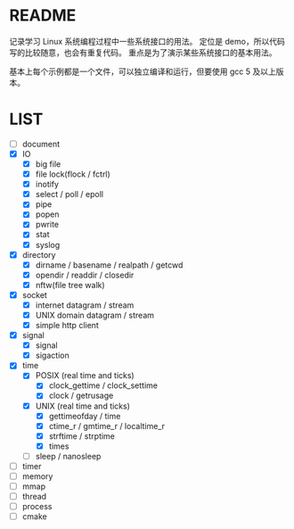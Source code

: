 README
========

记录学习 Linux 系统编程过程中一些系统接口的用法。
定位是 demo，所以代码写的比较随意，也会有重复代码。
重点是为了演示某些系统接口的基本用法。

基本上每个示例都是一个文件，可以独立编译和运行，但要使用 gcc 5 及以上版本。


LIST
==========

- [ ] document
- [x] IO
	- [x] big file
	- [x] file lock(flock / fctrl)
	- [x] inotify
	- [x] select / poll / epoll
	- [x] pipe
	- [x] popen
	- [x] pwrite
	- [x] stat
	- [x] syslog
- [x] directory
	- [x] dirname / basename / realpath / getcwd
	- [x] opendir / readdir / closedir
	- [x] nftw(file tree walk)
- [x] socket
	- [x] internet datagram / stream
	- [x] UNIX domain datagram / stream
	- [x] simple http client
- [x] signal
	- [x] signal
	- [x] sigaction
- [x] time
	- [x] POSIX (real time and ticks)
		- [x] clock_gettime / clock_settime
		- [x] clock / getrusage
	- [x] UNIX (real time and ticks)
		- [x] gettimeofday / time
		- [x] ctime_r / gmtime_r / localtime_r
		- [x] strftime / strptime
		- [x] times
	- [ ] sleep / nanosleep
- [ ] timer
- [ ] memory
- [ ] mmap
- [ ] thread
- [ ] process
- [ ] cmake

